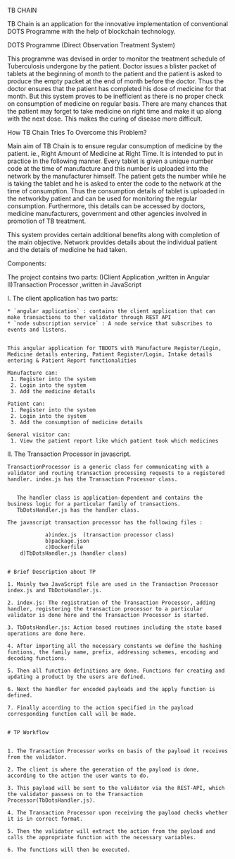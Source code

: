                    
TB CHAIN

TB Chain is an application for the innovative implementation of conventional DOTS Programme with the help of blockchain technology.

DOTS Programme (Direct Observation Treatment System)

This programme was devised in order to monitor the treatment schedule of Tuberculosis undergone by the patient. Doctor issues a blister packet of tablets at the beginning of month to the patient and the patient is asked to produce the empty packet at the end of month before the doctor. Thus the doctor ensures that the patient has completed his dose of medicine for that month. But this system proves to be inefficient as there is no proper check on consumption of medicine on regular basis. There are many chances that the patient may forget to take medicine on right time and make it up along with the next dose. This makes the curing of disease more difficult.

How TB Chain Tries To Overcome this Problem?

Main aim of TB Chain is to ensure regular consumption of medicine by the patient. ie., Right Amount of Medicine at Right Time. It is intended to put in practice in the following manner.
Every tablet is given a unique number code at the time of manufacture and this number is uploaded into the network by the manufacturer himself. The patient gets the number while he is taking the tablet and he is asked to enter the code to the network at the time of consumption. Thus the consumption details of tablet is uploaded in the networkby patient  and can be used for monitoring the regular consumption. Furthermore, this details can be accessed by doctors, medicine manufacturers, government and other agencies involved in promotion of TB treatment.

This system provides certain additional benefits along with completion of the main objective. Network provides details about the individual patient and the details of medicine he had taken.

Components:

The project contains two parts:
   I)Client Application ,written in Angular
   II)Transaction Processor ,written in JavaScript


I. The client application has two parts:

	* `angular application` : contains the client application that can make transactions to ther validator through REST API
	* `node subscription service` : A node service that subscribes to events and listens.


	This angular application for TBDOTS with Manufacture Register/Login, Medicine details entering, Patient Register/Login, Intake details entering & Patient Report functionalities

	Manufacture can:
	 1. Register into the system
	 2. Login into the system
	 3. Add the medicine details

	Patient can:
	 1. Register into the system
	 2. Login into the system
	 3. Add the consumption of medicine details

	General visitor can:
	 1. View the patient report like which patient took which medicines


II. The Transaction Processor in javascript.

   	TransactionProcessor is a generic class for communicating with a validator and routing transaction processing requests to a registered handler. index.js has the Transaction Processor class.

   
	   The handler class is application-dependent and contains the business logic for a particular family of transactions. 
	   TbDotsHandler.js has the handler class.

   	The javascript transaction processor has the following files :
    
                a)index.js  (transaction processor class)
                b)package.json
                c)Dockerfile
		d)TbDotsHandler.js (handler class)


	# Brief Description about TP

	1. Mainly two JavaScript file are used in the Transaction Processor index.js and TbDotsHandler.js.

	2. index.js: The registration of the Transaction Processor, adding handler, registering the transaction processor to a particular validator is done here and the Transaction Processor is started.

	3. TbDotsHandler.js: Action based routines including the state based operations are done here.

	4. After importing all the necessary constants we define the hashing funtions, the family name, prefix, addressing schemes, encoding and decoding functions.

	5. Then all function definitions are done. Functions for creating and updating a product by the users are defined.

	6. Next the handler for encoded payloads and the apply function is defined.

	7. Finally according to the action specified in the payload corresponding function call will be made.


	# TP Workflow


	1. The Transaction Processor works on basis of the payload it receives from the validator. 

	2. The client is where the generation of the payload is done, according to the action the user wants to do.

	3. This payload will be sent to the validator via the REST-API, which the validator passess on to the Transaction Processor(TbDotsHandler.js).

	4. The Transaction Processor upon receiving the payload checks whether it is in correct format.

	5. Then the validater will extract the action from the payload and calls the appropriate function with the necessary variables.

	6. The functions will then be executed.
